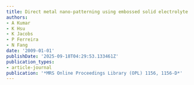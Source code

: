 ```yaml
---
title: Direct metal nano-patterning using embossed solid electrolyte
authors:
- A Kumar
- K Hsu
- K Jacobs
- P Ferreira
- N Fang
date: '2009-01-01'
publishDate: '2025-09-18T04:29:53.133461Z'
publication_types:
- article-journal
publication: '*MRS Online Proceedings Library (OPL) 1156, 1156-D*'
---
```

